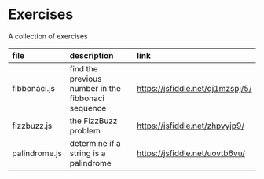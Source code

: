 # Exercises
A collection of exercises

|file|description|link|
|:---|:---|:---|
|fibbonaci.js|find the previous number in the fibbonaci sequence|https://jsfiddle.net/qj1mzspj/5/|
|fizzbuzz.js|the FizzBuzz problem|https://jsfiddle.net/zhpvyjp9/|
|palindrome.js|determine if a string is a palindrome|https://jsfiddle.net/uovtb6vu/|
